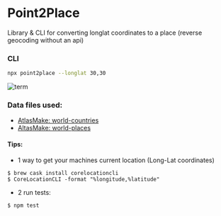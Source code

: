# Point2Place
Library & CLI for converting longlat coordinates to a place (reverse geocoding without an api)

### CLI
```sh
npx point2place --longlat 30,30
```

![term](https://pbs.twimg.com/media/DO9TxYGWkAUAMey.jpg:large)

### Data files used:
- [AtlasMake: world-countries](https://github.com/bradoyler/atlas-make/tree/master/world-countries)
- [AltasMake: world-places](https://github.com/bradoyler/atlas-make/tree/master/world-places)


#### Tips:
- 1 way to get your machines current location (Long-Lat coordinates)
```
$ brew cask install corelocationcli
$ CoreLocationCLI -format "%longitude,%latitude"
```

- 2 run tests:
```
$ npm test
```
